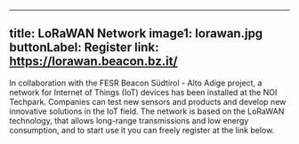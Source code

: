 
---
title: LoRaWAN Network
image1: lorawan.jpg
buttonLabel: Register
link: https://lorawan.beacon.bz.it/
---

In collaboration with the FESR Beacon Südtirol - Alto Adige project, a network for Internet of Things (IoT) devices has been installed at the NOI Techpark. Companies can test new sensors and products and develop new innovative solutions in the IoT field. The network is based on the LoRaWAN technology, that allows long-range transmissions and low energy consumption, and to start use it you can freely register at the link below.
